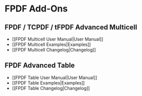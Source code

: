 # FPDF Add-Ons

## FPDF / TCPDF / tFPDF Advanced Multicell

* [[FPDF Multicell User Manual|User Manual]]
* [[FPDF Multicell Examples|Examples]]
* [[FPDF Multicell Changelog|Changelog]]

## FPDF Advanced Table

* [[FPDF Table User Manual|User Manual]]
* [[FPDF Table Examples|Examples]]
* [[FPDF Table Changelog|Changelog]]

